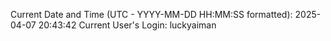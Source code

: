 Current Date and Time (UTC - YYYY-MM-DD HH:MM:SS formatted): 2025-04-07 20:43:42
Current User's Login: luckyaiman
